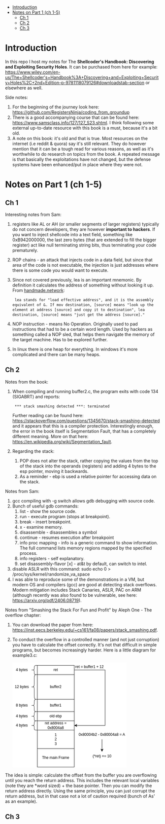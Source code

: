 - [Introduction](#introduction)
- [Notes on Part 1 (ch 1-5)](#notes-on-part-1-ch-1-5)
  - [Ch 1](#ch-1)
  - [Ch 2](#ch-2)
  - [Ch 3](#ch-3)

# Introduction
In this repo I host my notes for The **Shellcoder's Handbook: Discovering and Exploiting Security Holes**. It can be purchased from here for example: https://www.wiley.com/en-us/The+Shellcoder's+Handbook%3A+Discovering+and+Exploiting+Security+Holes%2C+2nd+Edition-p-9781118079126#downloadstab-section
or elsewhere as well. 


Side notes:
1. For the beginning of the journey look here: https://github.com/RegistersNinja/coding_from_groundup
2. There is a good accompanying course that can be found here: https://www.samsclass.info/127/127_S23.shtml. I think following some external up-to-date resource with this book is a must, because it's a bit old. 
3. A note on this book: it's old and that is true. Most resources on the internet (i.e reddit & quora) say it's still relevant. They do however mention that it can be a tough read for various reasons, as well as it's worthwhile to do research on topics from the book. A repeated message is that basically the exploitations have not changed, but the defense systems have been enhanced/put in place where they were not.
# Notes on Part 1 (ch 1-5)
## Ch 1
Interesting notes from Sam: 
1. registers like AL or AH (or smaller segments of larger registers) typically do not concern developers, they are however **important to hackers**. If you want to inject shellcode into a text field, something like 0xB942000000, the last zero bytes (that are extended to fill the bigger register) act like null terminating string bits, thus terminating your code prematurely.
2. ROP chains - an attack that injects code in a data field, but since that area of the code is not executable, the injection is just addresses where there is some code you would want to execute.
3. Since not covered previously, lea is an important mnemonic. By definition it calculates the address of something without looking it up. From [handmade.network](handmade.network): 

        lea stands for "load effective address", and it is the assembly equivalent of &. If mov destination, [source] means "look up the element at address [source] and copy it to destination", lea destination, [source] means "just get the address [source]."
4. NOP instruction - means No Operation. Originally used to pad instructions that had to be a certain word length. Used by hackers as something called a NOP sled, that helps them navigate the memory of the target machine. Has to be explored further.
5. In linux there is one heap for everything. In windows it's more complicated and there can be many heaps.

## Ch 2
Notes from the book:
1. When compiling and running buffer2.c, the program exits with code 134 (SIGABRT) and reports:
    
        *** stack smashing detected ***: terminated
    Further reading can be found here: https://stackoverflow.com/questions/1345670/stack-smashing-detected and it appears that this is a compiler protection.
    Interestingly enough, the error in the book itself is Segmentation Fault, that has a completely different meaning. More on that here: https://en.wikipedia.org/wiki/Segmentation_fault.
2. Regarding the stack:
   1. POP does not alter the stack, rather copying the values from the top of the stack into the operands (registers) and adding 4 bytes to the esp pointer, moving it backwards.
   2. As a reminder - ebp is used a relative pointer for accessing data on the stack.

Notes from Sam:
1. gcc compiling with -g switch allows gdb debugging with source code.
2. Bunch of useful gdb commands: 
   1. list - show the source code.
   2. run - execute program (stops at breakpoint).
   3. break - insert breakpoint.
   4. x - examine memory.
   5. disassemble - disassembles a symbol
   6. continue - resumes execution after breakpoint
   7. info proc mapping - info is a generic command to show information. The full command lists memory regions mapped by the specified process.
   8. info registers - self explanatory.
   9.  set disassembly-flavor [x] - at&t by default, can switch to intel.
3. disable ASLR with this command: sudo echo 0 > /proc/sys/kernel/randomize_va_space
4. I was able to reproduce some of the demonstrations in a VM, but modern OS and compilers (gcc) are good at detecting stack overflows. Modern mitigation includes Stack Canaries, ASLR, PAC on ARM (although recently was also found to be vulnerable, see here: https://arxiv.org/pdf/2406.08719).

Notes from "Smashing the Stack For Fun and Profit" by Aleph One - The overflow chapter:
1. You can download the paper from here: https://inst.eecs.berkeley.edu/~cs161/fa08/papers/stack_smashing.pdf.
2. To conduct the overflow in a controlled manner (and not just corruption) you have to calculate the offset correctly. It's not that difficult in simple programs, but becomes increasingly harder. Here is a little diagram for example3.c:
   
   
   ![smash-the-stack](ret_smashing-the-stack.png)

The idea is simple: calculate the offset from the buffer you are overflowing until you reach the return address. This includes the relevant local variables (note they are *word sized) + the base pointer. Then you can modify the return address directly.
Using the same principle, you can just corrupt the return address, but in that case not a lot of caution required (bunch of As' as an example).

## Ch 3
